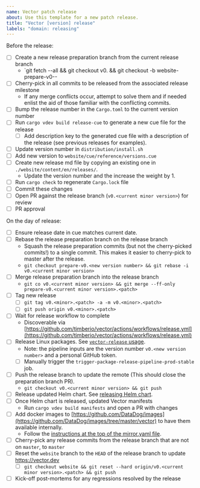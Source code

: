 ```yaml
---
name: Vector patch release
about: Use this template for a new patch release.
title: "Vector [version] release"
labels: "domain: releasing"
---
```


Before the release:

- [ ] Create a new release preparation branch from the current release branch
  - `git fetch --all && git checkout v0.<current minor version> && git checkout -b website-prepare-v0-<minor>-<patch>
- [ ] Cherry-pick in all commits to be released from the associated release milestone
  - If any merge conflicts occur, attempt to solve them and if needed enlist the aid of those familiar with the conflicting commits.
- [ ] Bump the release number in the `Cargo.toml` to the current version number
- [ ] Run `cargo vdev build release-cue` to generate a new cue file for the release
  - [ ] Add description key to the generated cue file with a description of the release (see
        previous releases for examples).
- [ ] Update version number in `distribution/install.sh`
- [ ] Add new version to `website/cue/reference/versions.cue`
- [ ] Create new release md file by copying an existing one in `./website/content/en/releases/`.
  - Update the version number and the increase the weight by 1.
- [ ] Run `cargo check` to regenerate `Cargo.lock` file
- [ ] Commit these changes
- [ ] Open PR against the release branch (`v0.<current minor version>`) for review
- [ ] PR approval

On the day of release:

- [ ] Ensure release date in cue matches current date.
- [ ] Rebase the release preparation branch on the release branch
  - Squash the release preparation commits (but not the cherry-picked commits!) to a single
    commit. This makes it easier to cherry-pick to master after the release.
  - `git checkout prepare-v0.<new version number> && git rebase -i v0.<current minor version>`
- [ ] Merge release preparation branch into the release branch
  - `git co v0.<current minor version> && git merge --ff-only prepare-v0.<current minor version>.<patch>`
- [ ] Tag new release
  - [ ] `git tag v0.<minor>.<patch> -a -m v0.<minor>.<patch>`
  - [ ] `git push origin v0.<minor>.<patch>`
- [ ] Wait for release workflow to complete
  - Discoverable via [https://github.com/timberio/vector/actions/workflows/release.yml](https://github.com/timberio/vector/actions/workflows/release.yml)
- [ ] Release Linux packages. See [`vector-release` usage](https://github.com/DataDog/vector-release#usage).
  - Note: the pipeline inputs are the version number `v0.<new version number>` and a personal GitHub token.
  - [ ] Manually trigger the `trigger-package-release-pipeline-prod-stable` job.
- [ ] Push the release branch to update the remote (This should close the preparation branch PR).
  - `git checkout v0.<current minor version> && git push`
- [ ] Release updated Helm chart. See [releasing Helm chart](https://github.com/vectordotdev/helm-charts#releasing).
- [ ] Once Helm chart is released, updated Vector manifests
  - Run `cargo vdev build manifests` and open a PR with changes
- [ ] Add docker images to [https://github.com/DataDog/images](https://github.com/DataDog/images/tree/master/vector) to have them available internally.
  - Follow the [instructions at the top of the mirror.yaml file](https://github.com/DataDog/images/blob/fbf12868e90d52e513ebca0389610dea8a3c7e1a/mirror.yaml#L33-L49).
- [ ] Cherry-pick any release commits from the release branch that are not on `master`, to `master`
- [ ] Reset the `website` branch to the `HEAD` of the release branch to update https://vector.dev
  - [ ] `git checkout website && git reset --hard origin/v0.<current minor version>.<patch> && git push`
- [ ] Kick-off post-mortems for any regressions resolved by the release

